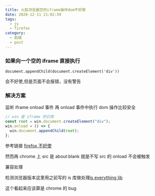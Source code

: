 ```yaml
---
title: 火狐浏览器空的iframe操作dom不好使
date: 2020-12-11 21:02:59
tags:
  - js
  - firefox
category:
  - 前端
  - post
---
```


### 如果向一个空的 iframe 直接执行

```javascrpt
document.appendChild(document.createElement('div'))
```

会不好使,但是页面不会报错，没有警告

### 解决方案

监听 iframe onload 事件
再 onload 事件中执行 dom 操作比较安全

```javascript
// win 是 iframe 的引用
const root = win.document.createElement("div");
win.onload = () => {
  win.document.appendChild(root);
};
```

参考链接 [firefox 不好使](https://stackoverflow.com/questions/3255702/firefox-strange-behaviour-when-working-with-javascript-on-an-iframe)

然而再 chrome 上 src 是 about:blank 就是不写 src 的 onload 不会被触发

兼容处理

检测浏览器版本这里用之前写的 is 库做处理[is everything lib](https://github.com/suxin2017/is/blob/master/src/platform/isFirefox.ts)

这个看起来应该算是 chrome 的 bug
